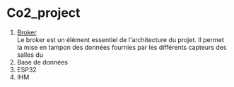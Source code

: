 # Co2_project

1. [Broker](https://github.com/Knightmore1/Co2_project/blob/MQTT/README.md)
<br>Le broker est un élément essentiel de l'architecture du projet. Il permet la mise en tampon des données fournies par les différents capteurs des salles du 
3. Base de données
4. ESP32
5. IHM
